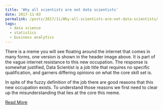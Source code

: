 ```yaml
---
title: 'Why all scientists are not data scientists'
date: 2017-11-03
permalink: /posts/2017/11/Why-all-scientists-are-not-data-scientists/
tags:
  - data science
  - statistics
  - business analytics
---
```


There is a meme you will see floating around the internet that comes in many forms, one version is shown in the header image above. It is part of the vague internet resistance to this new occupation. The response is somewhat justified, Data Scientist is a job title that requires no specific qualification, and garners differing opinions on what the core skill set is.

In spite of the fuzzy definition of the job there are good reasons that this new occupation exists. To understand those reasons we first need to clear up the misunderstanding that lies at the core this meme.

[Read More](https://www.linkedin.com/pulse/why-all-scientists-data-john-hawkins)
